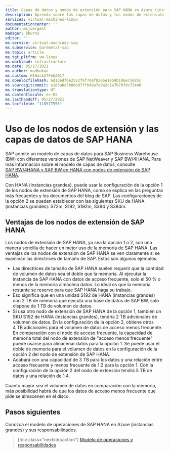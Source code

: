 ```yaml
---
title: Capas de datos y nodos de extensión para SAP HANA en Azure (instancias grandes) | Microsoft Docs
description: Aprenda sobre las capas de datos y los nodos de extensión para SAP HANA en Azure (instancias grandes).
services: virtual-machines-linux
documentationcenter: ''
author: msjuergent
manager: bburns
editor: ''
ms.service: virtual-machines-sap
ms.subservice: baremetal-sap
ms.topic: article
ms.tgt_pltfrm: vm-linux
ms.workload: infrastructure
ms.date: 05/17/2021
ms.author: madhukan
ms.custom: H1Hack27Feb2017
ms.openlocfilehash: 6d13edf6e2512f6f70af8265e1859b106e75885c
ms.sourcegitcommit: e1d5abd7b8ded7ff649a7e9a2c1a7b70fdc72440
ms.translationtype: HT
ms.contentlocale: es-ES
ms.lasthandoff: 05/27/2021
ms.locfileid: "110577555"
---
```

# <a name="use-sap-hana-data-tiering-and-extension-nodes"></a>Uso de los nodos de extensión y las capas de datos de SAP HANA

SAP admite un modelo de capas de datos para SAP Business Warehouse (BW) con diferentes versiones de SAP NetWeaver y SAP BW/4HANA. Para más información sobre el modelo de capas de datos, consulte [SAP BW/4HANA y SAP BW en HANA con nodos de extensión de SAP HANA](https://www.sap.com/documents/2017/05/ac051285-bc7c-0010-82c7-eda71af511fa.html#).

Con HANA (instancias grandes), puede usar la configuración de la opción 1 de los nodos de extensión de SAP HANA, como se explica en las preguntas más frecuentes y los documentos del blog de SAP. Las configuraciones de la opción 2 se pueden establecer con las siguientes SKU de HANA (instancias grandes): S72m, S192, S192m, S384 y S384m.

## <a name="advantages-of-sap-hana-extension-nodes"></a>Ventajas de los nodos de extensión de SAP HANA

Los nodos de extensión de SAP HANA, ya sea la opción 1 o 2, son una manera sencilla de hacer un mejor uso de la memoria de SAP HANA. Las ventajas de los nodos de extensión de SAP HANA se ven claramente si se examinan las directrices de tamaño de SAP. Estos son algunos ejemplos:

- Las directrices de tamaño de SAP HANA suelen requerir que la cantidad de volumen de datos sea el doble que la memoria. Al ejecutar la instancia de SAP HANA con datos de acceso frecuente, solo el 50 % o menos de la memoria almacena datos. Lo ideal es que la memoria restante se reserve para que SAP HANA haga su trabajo.
- Eso significa que en una unidad S192 de HANA (instancias grandes) con 2 TB de memoria que ejecuta una base de datos de SAP BW, solo dispone de 1 TB de volumen de datos.
- Si usa otro nodo de extensión de SAP HANA de la opción 1, también un SKU S192 de HANA (instancias grandes), tendría 2 TB adicionales de volumen de datos. En la configuración de la opción 2, obtiene otros 4 TB adicionales para el volumen de datos de acceso menos frecuente. En comparación con el nodo de acceso frecuente, la capacidad de memoria total del nodo de extensión de "acceso menos frecuente" puede usarse para almacenar datos para la opción 1. Se puede usar el doble de memoria para el volumen de datos en la configuración de la opción 2 del nodo de extensión de SAP HANA.
- Acabará con una capacidad de 3 TB para los datos y una relación entre acceso frecuente y menos frecuente de 1:2 para la opción 1. Con la configuración de la opción 2 del nodo de extensión tendrá 5 TB de datos y una relación de 1:4.

Cuanto mayor sea el volumen de datos en comparación con la memoria, más posibilidad habrá de que los datos de acceso menos frecuente que pide se almacenen en el disco.

## <a name="next-steps"></a>Pasos siguientes

Conozca el modelo de operaciones de SAP HANA en Azure (instancias grandes) y sus responsabilidades.

> [!div class="nextstepaction"]
> [Modelo de operaciones y responsabilidades](hana-operations-model.md)
